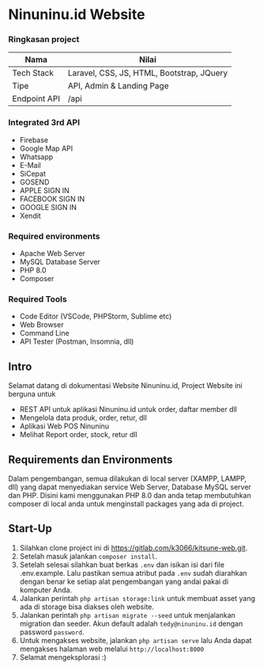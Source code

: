 # Ninuninu.id Website 
### Ringkasan project
| Nama         | Nilai               |
|--------------|---------------------|
| Tech Stack     | Laravel, CSS, JS, HTML, Bootstrap, JQuery |
| Tipe         | API, Admin & Landing Page        |
| Endpoint API         | /api        |

### Integrated 3rd API

- Firebase
- Google Map API
- Whatsapp
- E-Mail
- SiCepat
- GOSEND
- APPLE SIGN IN
- FACEBOOK SIGN IN
- GOOGLE SIGN IN
- Xendit 

### Required environments

- Apache Web Server
- MySQL Database Server
- PHP 8.0
- Composer

### Required Tools
- Code Editor (VSCode, PHPStorm, Sublime etc)
- Web Browser
- Command Line
- API Tester (Postman, Insomnia, dll)

## Intro

Selamat datang di dokumentasi Website Ninuninu.id, Project Website ini berguna untuk
- REST API untuk aplikasi Ninuninu.id untuk order, daftar member dll
- Mengelola data produk, order, retur, dll
- Aplikasi Web POS Ninuninu
- Melihat Report order, stock, retur dll

## Requirements dan Environments

Dalam pengembangan, semua dilakukan di local server (XAMPP, LAMPP, dll) yang dapat menyediakan service Web Server, Database MySQL server dan PHP.
Disini kami menggunakan PHP 8.0 dan anda tetap membutuhkan composer di local anda untuk menginstall packages yang ada di project.


## Start-Up

1. Silahkan clone project ini di https://gitlab.com/k3066/kitsune-web.git.
2. Setelah masuk jalankan `composer install`.
3. Setelah selesai silahkan buat berkas `.env`  dan isikan isi dari file .env.example. Lalu pastikan semua atribut pada `.env` sudah diarahkan dengan benar ke setiap alat pengembangan yang andai pakai di komputer Anda.
5. Jalankan perintah `php artisan storage:link` untuk membuat asset yang ada di storage bisa diakses oleh website.
6. Jalankan perintah `php artisan migrate --seed` untuk menjalankan migration dan seeder. Akun default adalah `tedy@ninuninu.id` dengan password `password`.
7. Untuk mengakses website, jalankan `php artisan serve` lalu Anda dapat mengakses halaman web melalui `http://localhost:8000`
8. Selamat mengeksplorasi :)
